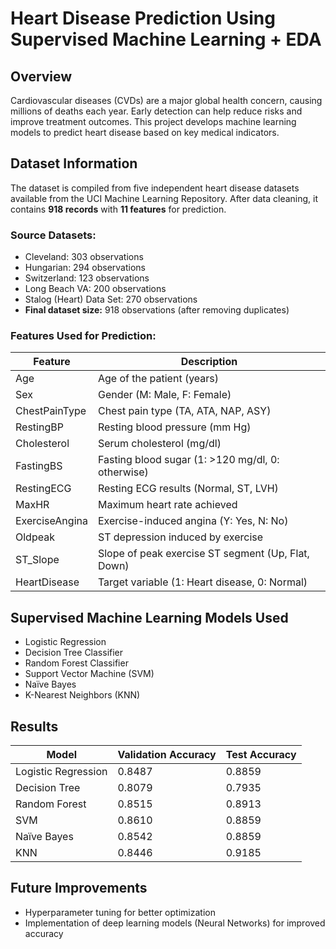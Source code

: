 # Heart Disease Prediction Using Supervised Machine Learning + EDA

## Overview
Cardiovascular diseases (CVDs) are a major global health concern, causing millions of deaths each year. Early detection can help reduce risks and improve treatment outcomes. This project develops machine learning models to predict heart disease based on key medical indicators.

## Dataset Information
The dataset is compiled from five independent heart disease datasets available from the UCI Machine Learning Repository. After data cleaning, it contains **918 records** with **11 features** for prediction.

### Source Datasets:
- Cleveland: 303 observations  
- Hungarian: 294 observations  
- Switzerland: 123 observations  
- Long Beach VA: 200 observations  
- Stalog (Heart) Data Set: 270 observations  
- **Final dataset size:** 918 observations (after removing duplicates)

### Features Used for Prediction:

| Feature        | Description |
|---------------|-------------|
| Age           | Age of the patient (years) |
| Sex           | Gender (M: Male, F: Female) |
| ChestPainType | Chest pain type (TA, ATA, NAP, ASY) |
| RestingBP     | Resting blood pressure (mm Hg) |
| Cholesterol   | Serum cholesterol (mg/dl) |
| FastingBS     | Fasting blood sugar (1: >120 mg/dl, 0: otherwise) |
| RestingECG    | Resting ECG results (Normal, ST, LVH) |
| MaxHR         | Maximum heart rate achieved |
| ExerciseAngina | Exercise-induced angina (Y: Yes, N: No) |
| Oldpeak       | ST depression induced by exercise |
| ST_Slope      | Slope of peak exercise ST segment (Up, Flat, Down) |
| HeartDisease  | Target variable (1: Heart disease, 0: Normal) |

## Supervised Machine Learning Models Used
- Logistic Regression  
- Decision Tree Classifier  
- Random Forest Classifier  
- Support Vector Machine (SVM)  
- Naïve Bayes  
- K-Nearest Neighbors (KNN)  

## Results

| Model                | Validation Accuracy | Test Accuracy |
|----------------------|--------------------|--------------|
| Logistic Regression | 0.8487             | 0.8859       |
| Decision Tree       | 0.8079             | 0.7935       |
| Random Forest       | 0.8515             | 0.8913       |
| SVM                 | 0.8610             | 0.8859       |
| Naïve Bayes         | 0.8542             | 0.8859       |
| KNN                 | 0.8446             | 0.9185       |

## Future Improvements
- Hyperparameter tuning for better optimization  
- Implementation of deep learning models (Neural Networks) for improved accuracy  



